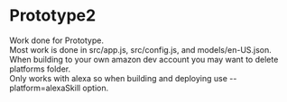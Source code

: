 # Prototype2
 Work done for Prototype.\
 Most work is done in src/app.js, src/config.js, and models/en-US.json.\
 When building to your own amazon dev account you may want to delete platforms folder.\
 Only works with alexa so when building and deploying use --platform=alexaSkill option.

